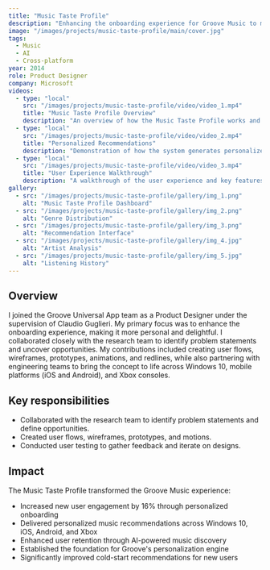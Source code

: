 ```yaml
---
title: "Music Taste Profile"
description: "Enhancing the onboarding experience for Groove Music to make it more personal and engaging"
image: "/images/projects/music-taste-profile/main/cover.jpg"
tags:
  - Music
  - AI
  - Cross-platform
year: 2014
role: Product Designer
company: Microsoft
videos:
  - type: "local"
    src: "/images/projects/music-taste-profile/video/video_1.mp4"
    title: "Music Taste Profile Overview"
    description: "An overview of how the Music Taste Profile works and helps users discover new music"
  - type: "local"
    src: "/images/projects/music-taste-profile/video/video_2.mp4"
    title: "Personalized Recommendations"
    description: "Demonstration of how the system generates personalized music recommendations"
  - type: "local"
    src: "/images/projects/music-taste-profile/video/video_3.mp4"
    title: "User Experience Walkthrough"
    description: "A walkthrough of the user experience and key features"
gallery:
  - src: "/images/projects/music-taste-profile/gallery/img_1.png"
    alt: "Music Taste Profile Dashboard"
  - src: "/images/projects/music-taste-profile/gallery/img_2.png"
    alt: "Genre Distribution"
  - src: "/images/projects/music-taste-profile/gallery/img_3.png"
    alt: "Recommendation Interface"
  - src: "/images/projects/music-taste-profile/gallery/img_4.jpg"
    alt: "Artist Analysis"
  - src: "/images/projects/music-taste-profile/gallery/img_5.jpg"
    alt: "Listening History"
---
```


## Overview

I joined the Groove Universal App team as a Product Designer under the supervision of Claudio Guglieri. My primary focus was to enhance the onboarding experience, making it more personal and delightful. I collaborated closely with the research team to identify problem statements and uncover opportunities. My contributions included creating user flows, wireframes, prototypes, animations, and redlines, while also partnering with engineering teams to bring the concept to life across Windows 10, mobile platforms (iOS and Android), and Xbox consoles.

## Key responsibilities

- Collaborated with the research team to identify problem statements and define opportunities.
- Created user flows, wireframes, prototypes, and motions.
- Conducted user testing to gather feedback and iterate on designs.

## Impact

The Music Taste Profile transformed the Groove Music experience:
- Increased new user engagement by 16% through personalized onboarding
- Delivered personalized music recommendations across Windows 10, iOS, Android, and Xbox
- Enhanced user retention through AI-powered music discovery
- Established the foundation for Groove's personalization engine
- Significantly improved cold-start recommendations for new users
